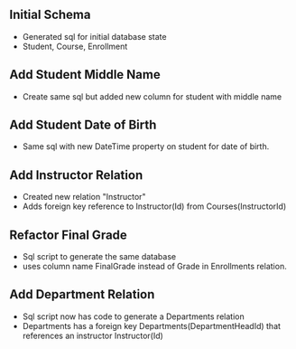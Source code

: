 ## Initial Schema
- Generated sql for initial database state
- Student, Course, Enrollment


## Add Student Middle Name
- Create same sql but added new column for student with middle name

## Add Student Date of Birth
- Same sql with new DateTime property on student for date of birth.

## Add Instructor Relation
- Created new relation "Instructor"
- Adds foreign key reference to Instructor(Id) from Courses(InstructorId)

## Refactor Final Grade
- Sql script to generate the same database
- uses column name FinalGrade instead of Grade in Enrollments relation.

## Add Department Relation
- Sql script now has code to generate a Departments relation
- Departments has a foreign key Departments(DepartmentHeadId) that references an instructor Instructor(Id)

